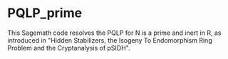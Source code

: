 # PQLP_prime

This Sagemath code resolves the PQLP for N is a prime and inert in R, as introduced in "Hidden Stabilizers, the Isogeny To
Endomorphism Ring Problem and the Cryptanalysis of pSIDH".

